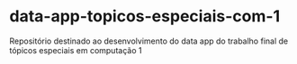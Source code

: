 # data-app-topicos-especiais-com-1
Repositório destinado ao desenvolvimento do data app do trabalho final de tópicos especiais em computação 1
